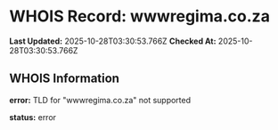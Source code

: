 # WHOIS Record: wwwregima.co.za

**Last Updated:** 2025-10-28T03:30:53.766Z
**Checked At:** 2025-10-28T03:30:53.766Z

## WHOIS Information

**error:** TLD for "wwwregima.co.za" not supported

**status:** error

